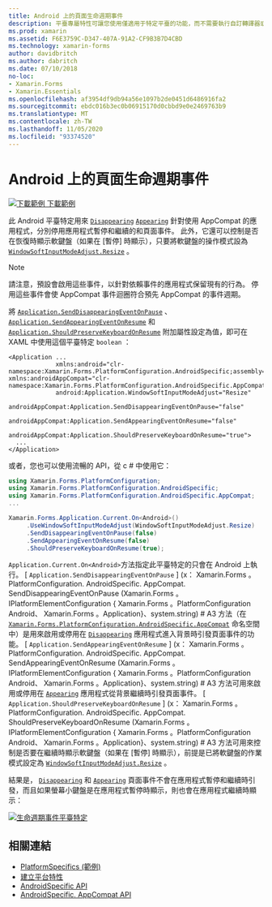 ```yaml
---
title: Android 上的頁面生命週期事件
description: 平臺專屬特性可讓您使用僅適用于特定平臺的功能，而不需要執行自訂轉譯器或效果。 本文說明如何使用 Android 平臺特定的，以停用應用程式暫停和繼續時的消失和出現的頁面事件。
ms.prod: xamarin
ms.assetid: F6E3759C-D347-407A-91A2-CF9B3B7D4CBD
ms.technology: xamarin-forms
author: davidbritch
ms.author: dabritch
ms.date: 07/10/2018
no-loc:
- Xamarin.Forms
- Xamarin.Essentials
ms.openlocfilehash: af3954df9db94a56e1097b2de0451d6486916fa2
ms.sourcegitcommit: ebdc016b3ec0b06915170d0cbbd9e0e2469763b9
ms.translationtype: MT
ms.contentlocale: zh-TW
ms.lasthandoff: 11/05/2020
ms.locfileid: "93374520"
---
```

# <a name="page-lifecycle-events-on-android"></a>Android 上的頁面生命週期事件

[![下載範例](~/media/shared/download.png) 下載範例](/samples/xamarin/xamarin-forms-samples/userinterface-platformspecifics)

此 Android 平臺特定用來 [`Disappearing`](xref:Xamarin.Forms.Page.Appearing) [`Appearing`](xref:Xamarin.Forms.Page.Appearing) 針對使用 AppCompat 的應用程式，分別停用應用程式暫停和繼續的和頁面事件。 此外，它還可以控制是否在恢復時顯示軟鍵盤（如果在 [暫停] 時顯示），只要將軟鍵盤的操作模式設為 [`WindowSoftInputModeAdjust.Resize`](xref:Xamarin.Forms.PlatformConfiguration.AndroidSpecific.WindowSoftInputModeAdjust.Resize) 。

> [!NOTE]
> 請注意，預設會啟用這些事件，以針對依賴事件的應用程式保留現有的行為。 停用這些事件會使 AppCompat 事件迴圈符合預先 AppCompat 的事件週期。

將 [`Application.SendDisappearingEventOnPause`](xref:Xamarin.Forms.PlatformConfiguration.AndroidSpecific.AppCompat.Application.SendDisappearingEventOnPauseProperty) 、 [`Application.SendAppearingEventOnResume`](xref:Xamarin.Forms.PlatformConfiguration.AndroidSpecific.AppCompat.Application.SendAppearingEventOnResumeProperty) 和 [`Application.ShouldPreserveKeyboardOnResume`](xref:Xamarin.Forms.PlatformConfiguration.AndroidSpecific.AppCompat.Application.ShouldPreserveKeyboardOnResumeProperty) 附加屬性設定為值，即可在 XAML 中使用這個平臺特定 `boolean` ：

```xaml
<Application ...
             xmlns:android="clr-namespace:Xamarin.Forms.PlatformConfiguration.AndroidSpecific;assembly=Xamarin.Forms.Core"             xmlns:androidAppCompat="clr-namespace:Xamarin.Forms.PlatformConfiguration.AndroidSpecific.AppCompat;assembly=Xamarin.Forms.Core"
             android:Application.WindowSoftInputModeAdjust="Resize"
             androidAppCompat:Application.SendDisappearingEventOnPause="false"
             androidAppCompat:Application.SendAppearingEventOnResume="false"
             androidAppCompat:Application.ShouldPreserveKeyboardOnResume="true">
  ...
</Application>
```

或者，您也可以使用流暢的 API，從 c # 中使用它：

```csharp
using Xamarin.Forms.PlatformConfiguration;
using Xamarin.Forms.PlatformConfiguration.AndroidSpecific;
using Xamarin.Forms.PlatformConfiguration.AndroidSpecific.AppCompat;
...

Xamarin.Forms.Application.Current.On<Android>()
     .UseWindowSoftInputModeAdjust(WindowSoftInputModeAdjust.Resize)
     .SendDisappearingEventOnPause(false)
     .SendAppearingEventOnResume(false)
     .ShouldPreserveKeyboardOnResume(true);
```

`Application.Current.On<Android>`方法指定此平臺特定的只會在 Android 上執行。 [ `Application.SendDisappearingEventOnPause` ] (x： Xamarin.Forms 。PlatformConfiguration. AndroidSpecific. AppCompat. SendDisappearingEventOnPause (Xamarin.Forms 。IPlatformElementConfiguration { Xamarin.Forms 。PlatformConfiguration Android、 Xamarin.Forms 。Application}、system.string) # A3 方法（在 [`Xamarin.Forms.PlatformConfiguration.AndroidSpecific.AppCompat`](xref:Xamarin.Forms.PlatformConfiguration.AndroidSpecific.AppCompat) 命名空間中）是用來啟用或停用在 [`Disappearing`](xref:Xamarin.Forms.Page.Appearing) 應用程式進入背景時引發頁面事件的功能。 [ `Application.SendAppearingEventOnResume` ] (x： Xamarin.Forms 。PlatformConfiguration. AndroidSpecific. AppCompat. SendAppearingEventOnResume (Xamarin.Forms 。IPlatformElementConfiguration { Xamarin.Forms 。PlatformConfiguration Android、 Xamarin.Forms 。Application}、system.string) # A3 方法可用來啟用或停用在 [`Appearing`](xref:Xamarin.Forms.Page.Appearing) 應用程式從背景繼續時引發頁面事件。 [ `Application.ShouldPreserveKeyboardOnResume` ] (x： Xamarin.Forms 。PlatformConfiguration. AndroidSpecific. AppCompat. ShouldPreserveKeyboardOnResume (Xamarin.Forms 。IPlatformElementConfiguration { Xamarin.Forms 。PlatformConfiguration Android、 Xamarin.Forms 。Application}、system.string) # A3 方法可用來控制是否要在繼續時顯示軟鍵盤（如果在 [暫停] 時顯示），前提是已將軟鍵盤的作業模式設定為 [`WindowSoftInputModeAdjust.Resize`](xref:Xamarin.Forms.PlatformConfiguration.AndroidSpecific.WindowSoftInputModeAdjust.Resize) 。

結果是， [`Disappearing`](xref:Xamarin.Forms.Page.Appearing) 和 [`Appearing`](xref:Xamarin.Forms.Page.Appearing) 頁面事件不會在應用程式暫停和繼續時引發，而且如果螢幕小鍵盤是在應用程式暫停時顯示，則也會在應用程式繼續時顯示：

[![生命週期事件平臺特定](page-lifecycle-events-images/keyboard-on-resume.png)](page-lifecycle-events-images/keyboard-on-resume-large.png#lightbox "生命週期事件 Platform-Specific")

## <a name="related-links"></a>相關連結

- [PlatformSpecifics (範例) ](/samples/xamarin/xamarin-forms-samples/userinterface-platformspecifics)
- [建立平台特性](~/xamarin-forms/platform/platform-specifics/index.md#creating-platform-specifics)
- [AndroidSpecific API](xref:Xamarin.Forms.PlatformConfiguration.AndroidSpecific)
- [AndroidSpecific. AppCompat API](xref:Xamarin.Forms.PlatformConfiguration.AndroidSpecific.AppCompat)